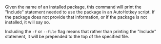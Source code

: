 Given the name of an installed package, this command will print the "Include"
statement needed to use the package in an AutoHotkey script. If the package does
not provide that information, or if the package is not installed, it will say
so.

Including the `-f` or `--file` flag means that rather than printing the
"Include" statement, it will be prepended to the top of the specified file.